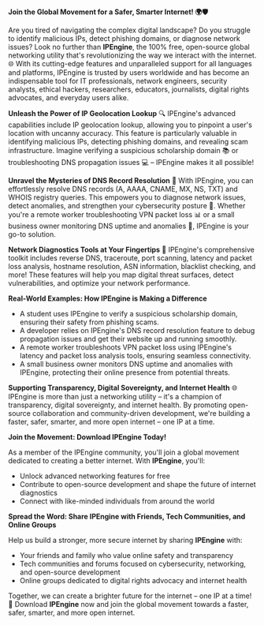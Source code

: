 **Join the Global Movement for a Safer, Smarter Internet! 🌍🛡️**

Are you tired of navigating the complex digital landscape? Do you struggle to identify malicious IPs, detect phishing domains, or diagnose network issues? Look no further than **IPEngine**, the 100% free, open-source global networking utility that's revolutionizing the way we interact with the internet. 🌐 With its cutting-edge features and unparalleled support for all languages and platforms, IPEngine is trusted by users worldwide and has become an indispensable tool for IT professionals, network engineers, security analysts, ethical hackers, researchers, educators, journalists, digital rights advocates, and everyday users alike.

**Unleash the Power of IP Geolocation Lookup** 🔍
IPEngine's advanced capabilities include IP geolocation lookup, allowing you to pinpoint a user's location with uncanny accuracy. This feature is particularly valuable in identifying malicious IPs, detecting phishing domains, and revealing scam infrastructure. Imagine verifying a suspicious scholarship domain 📚 or troubleshooting DNS propagation issues 💻 – IPEngine makes it all possible!

**Unravel the Mysteries of DNS Record Resolution** 📡
With IPEngine, you can effortlessly resolve DNS records (A, AAAA, CNAME, MX, NS, TXT) and WHOIS registry queries. This empowers you to diagnose network issues, detect anomalies, and strengthen your cybersecurity posture 🔐. Whether you're a remote worker troubleshooting VPN packet loss 📊 or a small business owner monitoring DNS uptime and anomalies 💼, IPEngine is your go-to solution.

**Network Diagnostics Tools at Your Fingertips** 🚀
IPEngine's comprehensive toolkit includes reverse DNS, traceroute, port scanning, latency and packet loss analysis, hostname resolution, ASN information, blacklist checking, and more! These features will help you map digital threat surfaces, detect vulnerabilities, and optimize your network performance.

**Real-World Examples: How IPEngine is Making a Difference**

* A student uses IPEngine to verify a suspicious scholarship domain, ensuring their safety from phishing scams.
* A developer relies on IPEngine's DNS record resolution feature to debug propagation issues and get their website up and running smoothly.
* A remote worker troubleshoots VPN packet loss using IPEngine's latency and packet loss analysis tools, ensuring seamless connectivity.
* A small business owner monitors DNS uptime and anomalies with IPEngine, protecting their online presence from potential threats.

**Supporting Transparency, Digital Sovereignty, and Internet Health** 🌐
IPEngine is more than just a networking utility – it's a champion of transparency, digital sovereignty, and internet health. By promoting open-source collaboration and community-driven development, we're building a faster, safer, smarter, and more open internet – one IP at a time.

**Join the Movement: Download IPEngine Today!**

As a member of the IPEngine community, you'll join a global movement dedicated to creating a better internet. With **IPEngine**, you'll:

* Unlock advanced networking features for free
* Contribute to open-source development and shape the future of internet diagnostics
* Connect with like-minded individuals from around the world

**Spread the Word: Share IPEngine with Friends, Tech Communities, and Online Groups**

Help us build a stronger, more secure internet by sharing **IPEngine** with:

* Your friends and family who value online safety and transparency
* Tech communities and forums focused on cybersecurity, networking, and open-source development
* Online groups dedicated to digital rights advocacy and internet health

Together, we can create a brighter future for the internet – one IP at a time! 🌟 Download **IPEngine** now and join the global movement towards a faster, safer, smarter, and more open internet.
